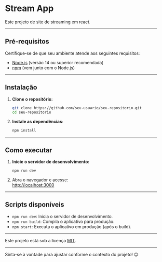 # **Stream App**

Este projeto de site de streaming em react.

---

## **Pré-requisitos**

Certifique-se de que seu ambiente atende aos seguintes requisitos:

- [Node.js](https://nodejs.org/) (versão 14 ou superior recomendada)
- [npm](https://www.npmjs.com/) (vem junto com o Node.js)

---

## **Instalação**

1. **Clone o repositório:**
   ```bash
   git clone https://github.com/seu-usuario/seu-repositorio.git
   cd seu-repositorio
   ```

2. **Instale as dependências:**
   ```bash
   npm install
   ```

---

## **Como executar**

1. **Inicie o servidor de desenvolvimento:**
   ```bash
   npm run dev
   ```

2. Abra o navegador e acesse:  
   [http://localhost:3000](http://localhost:3000)

---

## **Scripts disponíveis**

- `npm run dev`: Inicia o servidor de desenvolvimento.
- `npm run build`: Compila o aplicativo para produção.
- `npm start`: Executa o aplicativo em produção (após o build).

---

Este projeto está sob a licença [MIT](LICENSE).

---

Sinta-se à vontade para ajustar conforme o contexto do projeto! 😊

